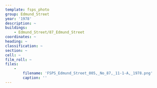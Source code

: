```yaml
---
template: fsps_photo
group: Edmund_Street
year: '1978'
description: ~
buildings:
    - Edmund_Street/87_Edmund_Street
coordinates: ~
heading: ~
classification: ~
section: ~
cell: ~
film_roll: ~
files:
    -
        filename: 'FSPS_Edmund_Street_005,_No_87,_11-1-A,_1978.png'
        caption: ''
---
```

